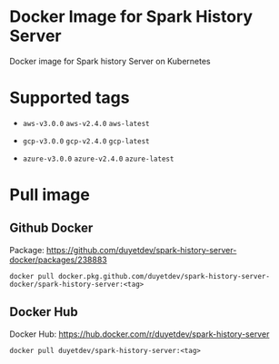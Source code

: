 # Docker Image for Spark History Server

Docker image for Spark history Server on Kubernetes

# Supported tags

 - `aws-v3.0.0` `aws-v2.4.0` `aws-latest` 

 - `gcp-v3.0.0` `gcp-v2.4.0` `gcp-latest` 

 - `azure-v3.0.0` `azure-v2.4.0` `azure-latest` 

# Pull image

## Github Docker

Package: https://github.com/duyetdev/spark-history-server-docker/packages/238883

```
docker pull docker.pkg.github.com/duyetdev/spark-history-server-docker/spark-history-server:<tag>
```

## Docker Hub

Docker Hub: https://hub.docker.com/r/duyetdev/spark-history-server

```
docker pull duyetdev/spark-history-server:<tag>
```
